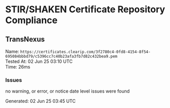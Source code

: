 # STIR/SHAKEN Certificate Repository Compliance

## TransNexus

Name: `https://certificates.clearip.com/3f2780c4-0fd8-4154-8f54-695084bbbd79/c5396cc7c40b23afa3fb7d82c432bea9.pem`\
Tested At: 02 Jun 25 03:10 UTC\
Time: 26ms

### Issues

no warning, or error, or notice date level issues were found

Generated: 02 Jun 25 03:45 UTC